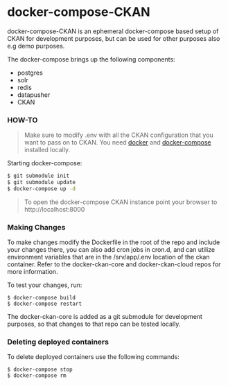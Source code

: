 # docker-compose-CKAN
docker-compose-CKAN is an ephemeral docker-compose based setup of CKAN for development purposes, but can be used for other purposes also e.g demo purposes.

The docker-compose brings up the following components:
  - postgres
  - solr
  - redis
  - datapusher
  - CKAN

### HOW-TO
>Make sure to modify .env with all the CKAN configuration that you want to pass on to CKAN.
You need [docker] and [docker-compose] installed locally.

Starting docker-compose:
```sh
$ git submodule init
$ git submodule update
$ docker-compose up -d
```

>To open the docker-compose CKAN instance point your browser to http://localhost:8000

### Making Changes
To make changes modify the Dockerfile in the root of the repo and include your changes there, you can also add cron jobs in cron.d, and can utilize environment variables that are in the /srv/app/.env location of the ckan container. Refer to the docker-ckan-core and docker-ckan-cloud repos for more information.

To test your changes, run: 
```
$ docker-compose build
$ docker-compose restart
```

The docker-ckan-core is added as a git submodule for development purposes, so that changes to that repo can be tested locally.

### Deleting deployed containers
To delete deployed containers use the following commands:

```
$ docker-compose stop
$ docker-compose rm
```

   [docker-compose]: <https://docs.docker.com/compose/>
   [docker]: <https://www.docker.com/>
